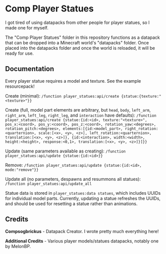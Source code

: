# Comp Player Statues

I got tired of using datapacks from other people for player statues, so I made one for myself.

The "Comp Player Statues" folder in this repository functions as a datapack that can be dropped into a Minecraft world's "datapacks" folder. Once placed into the datapacks folder and once the world is reloaded, it will be ready for use.

## Documentation

Every player statue requires a model and texture. See the example resourcepack!

Create (minimal): `/function player_statues:api/create {statue:{texture:"<texture>"}}`

Create (full, model part elements are arbitrary, but `head`, `body`, `left_arm`, `right_arm`, `left_leg`, `right_leg`, and `interaction` have defaults): `/function player_statues:api/create {statue:{id:<id>, texture:"<texture>", pos_x:<coord>, pos_y:<coord>, pos_z:<coord>, rotation_yaw:<degrees>, rotation_pitch:<degrees>, elements:[{id:<model_part>, right_rotation:<quarternion>, scale:[<x>, <y>, <z>], left_rotation:<quarternion>, translation:[<x>, <y>, <z>]}, {id:<interaction>, width:<width>, height:<height>, response:<0,1>, translation:[<x>, <y>, <z>]}]}}`

Update (same parameters available as creating): `/function player_statues:api/update {statue:{id:<id>}}`

Remove: `/function player_statues:api/update {statue:{id:<id>, mode:"remove"}}`

Update all (no parameters, despawns and resummons all statues): `/function player_statues:api/update_all`

Statue data is stored in `player_statues:data statues`, which includes UUIDs for individual model parts. Currently, updating a statue refreshes the UUIDs, and should be used for resetting a statue rather than animations.

## Credits

**Compsogbrickus** - Datapack Creator. I wrote pretty much everything here!

**Additional Credits** - Various player models/statues datapacks, notably one by MelonBP.